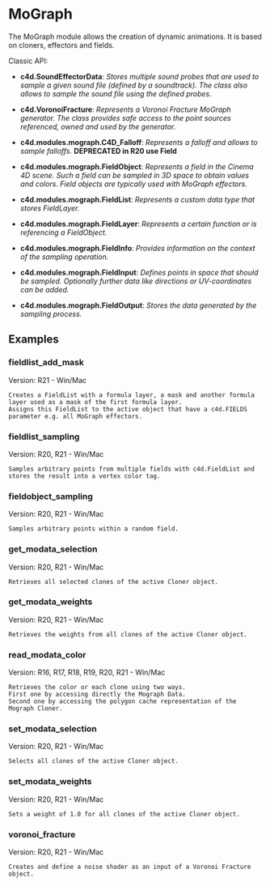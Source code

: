 # MoGraph

The MoGraph module allows the creation of dynamic animations. It is based on cloners, effectors and fields. 

Classic API:
- **c4d.SoundEffectorData**: *Stores multiple sound probes that are used to sample a given sound file (defined by a soundtrack). The class also allows to sample the sound file using the defined probes.*
- **c4d.VoronoiFracture**: *Represents a Voronoi Fracture MoGraph generator. The class provides safe access to the point sources referenced, owned and used by the generator.*

- **c4d.modules.mograph.C4D_Falloff**: *Represents a falloff and allows to sample falloffs.* **DEPRECATED in R20 use Field**

- **c4d.modules.mograph.FieldObject**: *Represents a field in the Cinema 4D scene. Such a field can be sampled in 3D space to obtain values and colors. Field objects are typically used with MoGraph effectors.*
- **c4d.modules.mograph.FieldList**: *Represents a custom data type that stores FieldLayer.*
- **c4d.modules.mograph.FieldLayer**: *Represents a certain function or is referencing a FieldObject.*
- **c4d.modules.mograph.FieldInfo**: *Provides information on the context of the sampling operation.*
- **c4d.modules.mograph.FieldInput**: *Defines points in space that should be sampled. Optionally further data like directions or UV-coordinates can be added.*
- **c4d.modules.mograph.FieldOutput**: *Stores the data generated by the sampling process.*

## Examples

### fieldlist_add_mask
Version: R21 - Win/Mac

    Creates a FieldList with a formula layer, a mask and another formula layer used as a mask of the first formula layer.
    Assigns this FieldList to the active object that have a c4d.FIELDS parameter e.g. all MoGraph effectors.

### fieldlist_sampling
Version: R20, R21 - Win/Mac

    Samples arbitrary points from multiple fields with c4d.FieldList and stores the result into a vertex color tag.

### fieldobject_sampling
Version: R20, R21 - Win/Mac

    Samples arbitrary points within a random field.

### get_modata_selection
Version: R20, R21 - Win/Mac

    Retrieves all selected clones of the active Cloner object.

### get_modata_weights
Version: R20, R21 - Win/Mac

    Retrieves the weights from all clones of the active Cloner object.

### read_modata_color
Version: R16, R17, R18, R19, R20, R21 - Win/Mac

    Retrieves the color or each clone using two ways.
    First one by accessing directly the Mograph Data.
    Second one by accessing the polygon cache representation of the Mograph Cloner.

### set_modata_selection
Version: R20, R21 - Win/Mac

    Selects all clones of the active Cloner object.

### set_modata_weights
Version: R20, R21 - Win/Mac

    Sets a weight of 1.0 for all clones of the active Cloner object.

### voronoi_fracture
Version: R20, R21 - Win/Mac

    Creates and define a noise shader as an input of a Voronoi Fracture object.
